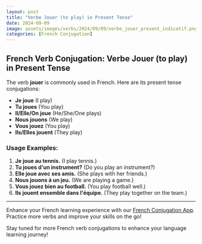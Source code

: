 ```yaml
---
layout: post
title: "Verbe Jouer (to play) in Present Tense"
date: 2024-09-09
image: assets/images/verbs/2024/09/09/verbe_jouer_present_indicatif.png
categories: [French Conjugation]
---
```


## French Verb Conjugation: Verbe Jouer (to play) in Present Tense

The verb **jouer** is commonly used in French. Here are its present tense conjugations:

- **Je joue** (I play)
- **Tu joues** (You play)
- **Il/Elle/On joue** (He/She/One plays)
- **Nous jouons** (We play)
- **Vous jouez** (You play)
- **Ils/Elles jouent** (They play)

### Usage Examples:

1. **Je joue au tennis.** (I play tennis.)
2. **Tu joues d'un instrument?** (Do you play an instrument?)
3. **Elle joue avec ses amis.** (She plays with her friends.)
4. **Nous jouons à un jeu.** (We are playing a game.)
5. **Vous jouez bien au football.** (You play football well.)
6. **Ils jouent ensemble dans l'équipe.** (They play together on the team.)

---

Enhance your French learning experience with our [French Conjugation App]({{site.appStore.url}}). Practice more verbs and improve your skills on the go!

Stay tuned for more French verb conjugations to enhance your language learning journey!